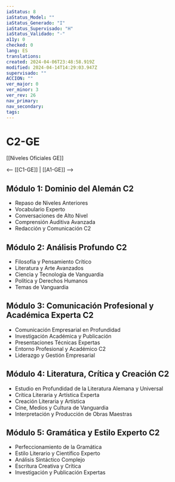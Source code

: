 ```yaml
---
iaStatus: 8
iaStatus_Model: ""
iaStatus_Generado: "I"
iaStatus_Supervisado: "H"
iaStatus_Validado: "-"
a11y: 0
checked: 0
lang: ES
translations: 
created: 2024-04-06T23:48:58.919Z
modified: 2024-04-14T14:29:03.947Z
supervisado: ""
ACCION: ""
ver_major: 0
ver_minor: 3
ver_rev: 26
nav_primary: 
nav_secondary: 
tags:
---
```

# C2-GE

[[Niveles Oficiales GE]]

<-- [[C1-GE]] | [[A1-GE]] -->

## Módulo 1: Dominio del Alemán C2

- Repaso de Niveles Anteriores
- Vocabulario Experto
- Conversaciones de Alto Nivel
- Comprensión Auditiva Avanzada
- Redacción y Comunicación C2

## Módulo 2: Análisis Profundo C2

- Filosofía y Pensamiento Crítico
- Literatura y Arte Avanzados
- Ciencia y Tecnología de Vanguardia
- Política y Derechos Humanos
- Temas de Vanguardia

## Módulo 3: Comunicación Profesional y Académica Experta C2

- Comunicación Empresarial en Profundidad
- Investigación Académica y Publicación
- Presentaciones Técnicas Expertas
- Entorno Profesional y Académico C2
- Liderazgo y Gestión Empresarial

## Módulo 4: Literatura, Crítica y Creación C2

- Estudio en Profundidad de la Literatura Alemana y Universal
- Crítica Literaria y Artística Experta
- Creación Literaria y Artística
- Cine, Medios y Cultura de Vanguardia
- Interpretación y Producción de Obras Maestras

## Módulo 5: Gramática y Estilo Experto C2

- Perfeccionamiento de la Gramática
- Estilo Literario y Científico Experto
- Análisis Sintáctico Complejo
- Escritura Creativa y Crítica
- Investigación y Publicación Expertas

